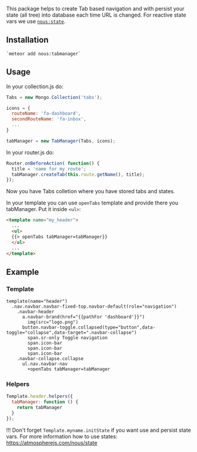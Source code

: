 This package helps to create Tab based navigation and with persist your state (all tree) into database each time URL is changed. For reactive state vars we use [`nous:state`](https://atmospherejs.com/nous/state).

## Installation

    `meteor add nous:tabmanager`

## Usage

In your collection.js do:

```JavaScript
Tabs = new Mongo.Collection('tabs');

icons = {
  routeName: 'fa-dashboard',
  secondRouteName: 'fa-inbox',
  ...
}

tabManager = new TabManager(Tabs, icons);
```

In your router.js do:

```JavaScript
Router.onBeforeAction( function() {
  title = 'name for my route';
  tabManager.createTab(this.route.getName(), title);
});

```

Now you have Tabs colletion where you have stored tabs and states.

In your template you can use `openTabs` template and provide there you tabManager. Put it inside `<ul>`:

```Html
<template name="my_header">
  ...
  <ul>
  {{> openTabs tabManager=tabManager}}
  </ul>
  ...
</template>
```


## Example

### Template

```Jade
template(name="header")
  .nav.navbar.navbar-fixed-top.navbar-default(role="navigation")
    .navbar-header
      a.navbar-brand(href="{{pathFor 'dashboard'}}")
        img(src="logo.png")
      button.navbar-toggle.collapsed(type="button",data-toggle="collapse",data-target=".navbar-collapse")
        span.sr-only Toggle navigation
        span.icon-bar
        span.icon-bar
        span.icon-bar
    .navbar-collapse.collapse
      ul.nav.navbar-nav
        +openTabs tabManager=tabManager
```

### Helpers
```JavaScript
Template.header.helpers({
  tabManager: function () {
    return tabManager
  }
});
```



!!! Don't forget `Template.myname.initState` if you want use and persist state vars. For more information how to use states: https://atmospherejs.com/nous/state